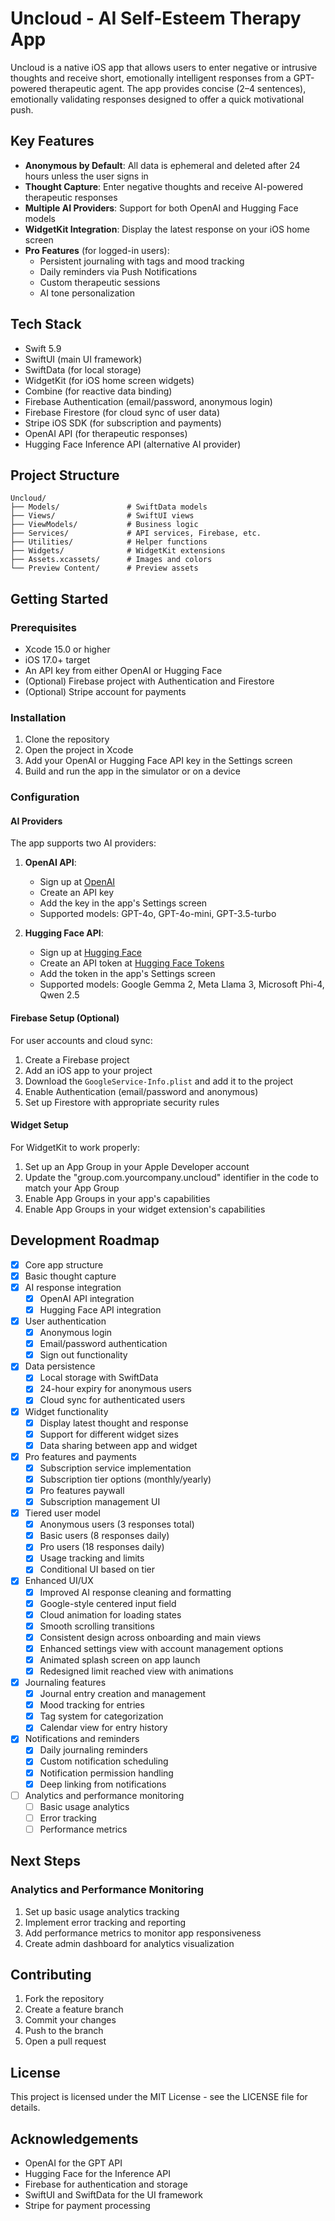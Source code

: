 # Uncloud - AI Self-Esteem Therapy App

Uncloud is a native iOS app that allows users to enter negative or intrusive thoughts and receive short, emotionally intelligent responses from a GPT-powered therapeutic agent. The app provides concise (2–4 sentences), emotionally validating responses designed to offer a quick motivational push.

## Key Features

- **Anonymous by Default**: All data is ephemeral and deleted after 24 hours unless the user signs in
- **Thought Capture**: Enter negative thoughts and receive AI-powered therapeutic responses
- **Multiple AI Providers**: Support for both OpenAI and Hugging Face models
- **WidgetKit Integration**: Display the latest response on your iOS home screen
- **Pro Features** (for logged-in users):
  - Persistent journaling with tags and mood tracking
  - Daily reminders via Push Notifications
  - Custom therapeutic sessions
  - AI tone personalization

## Tech Stack

- Swift 5.9
- SwiftUI (main UI framework)
- SwiftData (for local storage)
- WidgetKit (for iOS home screen widgets)
- Combine (for reactive data binding)
- Firebase Authentication (email/password, anonymous login)
- Firebase Firestore (for cloud sync of user data)
- Stripe iOS SDK (for subscription and payments)
- OpenAI API (for therapeutic responses)
- Hugging Face Inference API (alternative AI provider)

## Project Structure

```
Uncloud/
├── Models/               # SwiftData models
├── Views/                # SwiftUI views
├── ViewModels/           # Business logic
├── Services/             # API services, Firebase, etc.
├── Utilities/            # Helper functions
├── Widgets/              # WidgetKit extensions
├── Assets.xcassets/      # Images and colors
└── Preview Content/      # Preview assets
```

## Getting Started

### Prerequisites

- Xcode 15.0 or higher
- iOS 17.0+ target
- An API key from either OpenAI or Hugging Face
- (Optional) Firebase project with Authentication and Firestore
- (Optional) Stripe account for payments

### Installation

1. Clone the repository
2. Open the project in Xcode
3. Add your OpenAI or Hugging Face API key in the Settings screen
4. Build and run the app in the simulator or on a device

### Configuration

#### AI Providers

The app supports two AI providers:

1. **OpenAI API**:
   - Sign up at [OpenAI](https://openai.com/api/)
   - Create an API key
   - Add the key in the app's Settings screen
   - Supported models: GPT-4o, GPT-4o-mini, GPT-3.5-turbo

2. **Hugging Face API**:
   - Sign up at [Hugging Face](https://huggingface.co/)
   - Create an API token at [Hugging Face Tokens](https://huggingface.co/settings/tokens)
   - Add the token in the app's Settings screen
   - Supported models: Google Gemma 2, Meta Llama 3, Microsoft Phi-4, Qwen 2.5

#### Firebase Setup (Optional)

For user accounts and cloud sync:

1. Create a Firebase project
2. Add an iOS app to your project
3. Download the `GoogleService-Info.plist` and add it to the project
4. Enable Authentication (email/password and anonymous)
5. Set up Firestore with appropriate security rules

#### Widget Setup

For WidgetKit to work properly:

1. Set up an App Group in your Apple Developer account
2. Update the "group.com.yourcompany.uncloud" identifier in the code to match your App Group
3. Enable App Groups in your app's capabilities
4. Enable App Groups in your widget extension's capabilities

## Development Roadmap

- [x] Core app structure
- [x] Basic thought capture
- [x] AI response integration
  - [x] OpenAI API integration
  - [x] Hugging Face API integration
- [x] User authentication
  - [x] Anonymous login
  - [x] Email/password authentication
  - [x] Sign out functionality
- [x] Data persistence
  - [x] Local storage with SwiftData
  - [x] 24-hour expiry for anonymous users
  - [x] Cloud sync for authenticated users
- [x] Widget functionality
  - [x] Display latest thought and response
  - [x] Support for different widget sizes
  - [x] Data sharing between app and widget
- [x] Pro features and payments
  - [x] Subscription service implementation
  - [x] Subscription tier options (monthly/yearly)
  - [x] Pro features paywall
  - [x] Subscription management UI
- [x] Tiered user model
  - [x] Anonymous users (3 responses total)
  - [x] Basic users (8 responses daily)
  - [x] Pro users (18 responses daily)
  - [x] Usage tracking and limits
  - [x] Conditional UI based on tier
- [x] Enhanced UI/UX
  - [x] Improved AI response cleaning and formatting
  - [x] Google-style centered input field
  - [x] Cloud animation for loading states
  - [x] Smooth scrolling transitions
  - [x] Consistent design across onboarding and main views
  - [x] Enhanced settings view with account management options
  - [x] Animated splash screen on app launch
  - [x] Redesigned limit reached view with animations
- [x] Journaling features
  - [x] Journal entry creation and management
  - [x] Mood tracking for entries
  - [x] Tag system for categorization
  - [x] Calendar view for entry history
- [x] Notifications and reminders
  - [x] Daily journaling reminders
  - [x] Custom notification scheduling
  - [x] Notification permission handling
  - [x] Deep linking from notifications
- [ ] Analytics and performance monitoring
  - [ ] Basic usage analytics
  - [ ] Error tracking
  - [ ] Performance metrics

## Next Steps

### Analytics and Performance Monitoring

1. Set up basic usage analytics tracking
2. Implement error tracking and reporting
3. Add performance metrics to monitor app responsiveness
4. Create admin dashboard for analytics visualization

## Contributing

1. Fork the repository
2. Create a feature branch
3. Commit your changes
4. Push to the branch
5. Open a pull request

## License

This project is licensed under the MIT License - see the LICENSE file for details.

## Acknowledgements

- OpenAI for the GPT API
- Hugging Face for the Inference API
- Firebase for authentication and storage
- SwiftUI and SwiftData for the UI framework
- Stripe for payment processing 